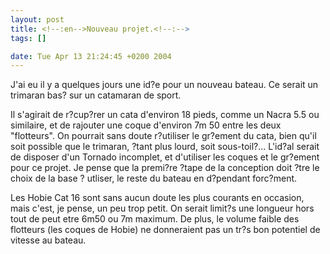 ```yaml
--- 
layout: post
title: <!--:en-->Nouveau projet.<!--:-->
tags: []

date: Tue Apr 13 21:24:45 +0200 2004
---
```

<!--:en-->J'ai eu il y a quelques jours une id?e pour un nouveau bateau. Ce serait un trimaran bas? sur un catamaran de sport.
 
Il s'agirait de r?cup?rer un cata d'environ 18 pieds, comme un Nacra 5.5 ou similaire, et de rajouter une coque d'environ 7m 50 entre les deux "flotteurs". On pourrait sans doute r?utiliser le gr?ement du cata, bien qu'il soit possible que le trimaran, ?tant plus lourd, soit sous-toil?...
L'id?al serait de disposer d'un Tornado incomplet, et d'utiliser les coques et le gr?ement pour ce projet. Je pense que la premi?re ?tape de la conception doit ?tre le choix de la base ?  utliser, le reste du bateau en d?pendant forc?ment.

Les Hobie Cat 16 sont sans aucun doute les plus courants en occasion, mais c'est, je pense, un peu trop petit. On serait limit?s   une longueur hors tout de peut etre 6m50 ou 7m maximum. De plus, le volume faible des flotteurs (les coques de Hobie) ne donneraient pas un tr?s bon potentiel de vitesse au bateau.<!--:-->

